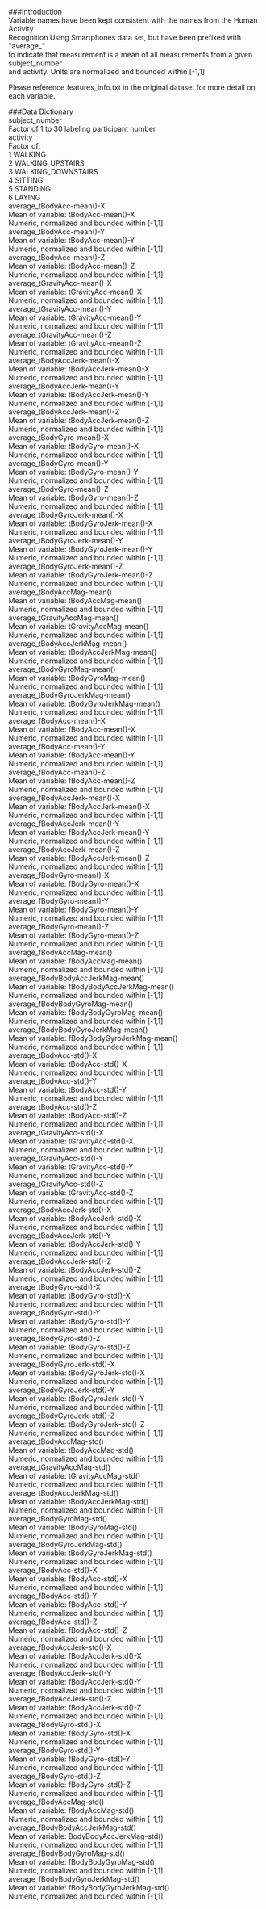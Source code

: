 ###Introduction  
Variable names have been kept consistent with the names from the Human Activity   
Recognition Using Smartphones data set, but have been prefixed with "average_"   
to indicate that measurement is a mean of all measurements from a given subject_number  
 and activity.  Units are normalized and bounded within [-1,1]  
  
Please reference features_info.txt in the original dataset for more detail on each variable.   
  
###Data Dictionary  
subject_number  
	Factor of 1 to 30 labeling participant number  
activity  
	Factor of:  
		1 WALKING    
		2 WALKING_UPSTAIRS  
		3 WALKING_DOWNSTAIRS  
		4 SITTING	  
		5 STANDING  
		6 LAYING  
average_tBodyAcc-mean()-X  
	Mean of variable: tBodyAcc-mean()-X  
	Numeric, normalized and bounded within [-1,1]  
average_tBodyAcc-mean()-Y  
	Mean of variable: tBodyAcc-mean()-Y  
	Numeric, normalized and bounded within [-1,1]  
average_tBodyAcc-mean()-Z  
	Mean of variable: tBodyAcc-mean()-Z  
	Numeric, normalized and bounded within [-1,1]  
average_tGravityAcc-mean()-X  
	Mean of variable: tGravityAcc-mean()-X  
	Numeric, normalized and bounded within [-1,1]  
average_tGravityAcc-mean()-Y  
	Mean of variable: tGravityAcc-mean()-Y  
	Numeric, normalized and bounded within [-1,1]  
average_tGravityAcc-mean()-Z  
	Mean of variable: tGravityAcc-mean()-Z  
	Numeric, normalized and bounded within [-1,1]  
average_tBodyAccJerk-mean()-X  
	Mean of variable: tBodyAccJerk-mean()-X  
	Numeric, normalized and bounded within [-1,1]  
average_tBodyAccJerk-mean()-Y  
	Mean of variable: tBodyAccJerk-mean()-Y  
	Numeric, normalized and bounded within [-1,1]  
average_tBodyAccJerk-mean()-Z  
	Mean of variable: tBodyAccJerk-mean()-Z  
	Numeric, normalized and bounded within [-1,1]  
average_tBodyGyro-mean()-X  
	Mean of variable: tBodyGyro-mean()-X  
	Numeric, normalized and bounded within [-1,1]  
average_tBodyGyro-mean()-Y  
	Mean of variable: tBodyGyro-mean()-Y  
	Numeric, normalized and bounded within [-1,1]  
average_tBodyGyro-mean()-Z  
	Mean of variable: tBodyGyro-mean()-Z  
	Numeric, normalized and bounded within [-1,1]  
average_tBodyGyroJerk-mean()-X  
	Mean of variable: tBodyGyroJerk-mean()-X  
	Numeric, normalized and bounded within [-1,1]  
average_tBodyGyroJerk-mean()-Y  
	Mean of variable: tBodyGyroJerk-mean()-Y  
	Numeric, normalized and bounded within [-1,1]  
average_tBodyGyroJerk-mean()-Z  
	Mean of variable: tBodyGyroJerk-mean()-Z  
	Numeric, normalized and bounded within [-1,1]  
average_tBodyAccMag-mean()  
	Mean of variable: tBodyAccMag-mean()  
	Numeric, normalized and bounded within [-1,1]  
average_tGravityAccMag-mean()  
	Mean of variable: tGravityAccMag-mean()  
	Numeric, normalized and bounded within [-1,1]  
average_tBodyAccJerkMag-mean()  
	Mean of variable: tBodyAccJerkMag-mean()  
	Numeric, normalized and bounded within [-1,1]  
average_tBodyGyroMag-mean()  
	Mean of variable: tBodyGyroMag-mean()  
	Numeric, normalized and bounded within [-1,1]  
average_tBodyGyroJerkMag-mean()  
	Mean of variable: tBodyGyroJerkMag-mean()  
	Numeric, normalized and bounded within [-1,1]  
average_fBodyAcc-mean()-X  
	Mean of variable: fBodyAcc-mean()-X  
	Numeric, normalized and bounded within [-1,1]  
average_fBodyAcc-mean()-Y  
	Mean of variable: fBodyAcc-mean()-Y  
	Numeric, normalized and bounded within [-1,1]  
average_fBodyAcc-mean()-Z  
	Mean of variable: fBodyAcc-mean()-Z  
	Numeric, normalized and bounded within [-1,1]  
average_fBodyAccJerk-mean()-X  
	Mean of variable: fBodyAccJerk-mean()-X  
	Numeric, normalized and bounded within [-1,1]  
average_fBodyAccJerk-mean()-Y  
	Mean of variable: fBodyAccJerk-mean()-Y  
	Numeric, normalized and bounded within [-1,1]  
average_fBodyAccJerk-mean()-Z  
	Mean of variable: fBodyAccJerk-mean()-Z  
	Numeric, normalized and bounded within [-1,1]  
average_fBodyGyro-mean()-X  
	Mean of variable: fBodyGyro-mean()-X  
	Numeric, normalized and bounded within [-1,1]  
average_fBodyGyro-mean()-Y  
	Mean of variable: fBodyGyro-mean()-Y  
	Numeric, normalized and bounded within [-1,1]  
average_fBodyGyro-mean()-Z  
	Mean of variable: fBodyGyro-mean()-Z  
	Numeric, normalized and bounded within [-1,1]  
average_fBodyAccMag-mean()  
	Mean of variable: fBodyAccMag-mean()  
	Numeric, normalized and bounded within [-1,1]  
average_fBodyBodyAccJerkMag-mean()  
	Mean of variable: fBodyBodyAccJerkMag-mean()  
	Numeric, normalized and bounded within [-1,1]  
average_fBodyBodyGyroMag-mean()  
	Mean of variable: fBodyBodyGyroMag-mean()  
	Numeric, normalized and bounded within [-1,1]  
average_fBodyBodyGyroJerkMag-mean()  
	Mean of variable: fBodyBodyGyroJerkMag-mean()  
	Numeric, normalized and bounded within [-1,1]  
average_tBodyAcc-std()-X  
	Mean of variable: tBodyAcc-std()-X  
	Numeric, normalized and bounded within [-1,1]  
average_tBodyAcc-std()-Y  
	Mean of variable: tBodyAcc-std()-Y  
	Numeric, normalized and bounded within [-1,1]  
average_tBodyAcc-std()-Z  
	Mean of variable: tBodyAcc-std()-Z  
	Numeric, normalized and bounded within [-1,1]  
average_tGravityAcc-std()-X  
	Mean of variable: tGravityAcc-std()-X  
	Numeric, normalized and bounded within [-1,1]  
average_tGravityAcc-std()-Y  
	Mean of variable: tGravityAcc-std()-Y  
	Numeric, normalized and bounded within [-1,1]  
average_tGravityAcc-std()-Z  
	Mean of variable: tGravityAcc-std()-Z  
	Numeric, normalized and bounded within [-1,1]  
average_tBodyAccJerk-std()-X  
	Mean of variable: tBodyAccJerk-std()-X  
	Numeric, normalized and bounded within [-1,1]  
average_tBodyAccJerk-std()-Y  
	Mean of variable: tBodyAccJerk-std()-Y  
	Numeric, normalized and bounded within [-1,1]  
average_tBodyAccJerk-std()-Z  
	Mean of variable: tBodyAccJerk-std()-Z  
	Numeric, normalized and bounded within [-1,1]  
average_tBodyGyro-std()-X  
	Mean of variable: tBodyGyro-std()-X  
	Numeric, normalized and bounded within [-1,1]  
average_tBodyGyro-std()-Y  
	Mean of variable: tBodyGyro-std()-Y  
	Numeric, normalized and bounded within [-1,1]  
average_tBodyGyro-std()-Z  
	Mean of variable: tBodyGyro-std()-Z  
	Numeric, normalized and bounded within [-1,1]  
average_tBodyGyroJerk-std()-X  
	Mean of variable: tBodyGyroJerk-std()-X  
	Numeric, normalized and bounded within [-1,1]  
average_tBodyGyroJerk-std()-Y  
	Mean of variable: tBodyGyroJerk-std()-Y  
	Numeric, normalized and bounded within [-1,1]  
average_tBodyGyroJerk-std()-Z  
	Mean of variable: tBodyGyroJerk-std()-Z  
	Numeric, normalized and bounded within [-1,1]  
average_tBodyAccMag-std()  
	Mean of variable: tBodyAccMag-std()  
	Numeric, normalized and bounded within [-1,1]  
average_tGravityAccMag-std()  
	Mean of variable: tGravityAccMag-std()  
	Numeric, normalized and bounded within [-1,1]  
average_tBodyAccJerkMag-std()  
	Mean of variable: tBodyAccJerkMag-std()  
	Numeric, normalized and bounded within [-1,1]  
average_tBodyGyroMag-std()  
	Mean of variable: tBodyGyroMag-std()  
	Numeric, normalized and bounded within [-1,1]  
average_tBodyGyroJerkMag-std()  
	Mean of variable: tBodyGyroJerkMag-std()  
	Numeric, normalized and bounded within [-1,1]  
average_fBodyAcc-std()-X  
	Mean of variable: fBodyAcc-std()-X  
	Numeric, normalized and bounded within [-1,1]  
average_fBodyAcc-std()-Y  
	Mean of variable: fBodyAcc-std()-Y  
	Numeric, normalized and bounded within [-1,1]  
average_fBodyAcc-std()-Z  
	Mean of variable: fBodyAcc-std()-Z  
	Numeric, normalized and bounded within [-1,1]  
average_fBodyAccJerk-std()-X  
	Mean of variable: fBodyAccJerk-std()-X  
	Numeric, normalized and bounded within [-1,1]  
average_fBodyAccJerk-std()-Y  
	Mean of variable: fBodyAccJerk-std()-Y  
	Numeric, normalized and bounded within [-1,1]  
average_fBodyAccJerk-std()-Z  
	Mean of variable: fBodyAccJerk-std()-Z  
	Numeric, normalized and bounded within [-1,1]  
average_fBodyGyro-std()-X  
	Mean of variable: fBodyGyro-std()-X  
	Numeric, normalized and bounded within [-1,1]  
average_fBodyGyro-std()-Y  
	Mean of variable: fBodyGyro-std()-Y  
	Numeric, normalized and bounded within [-1,1]  
average_fBodyGyro-std()-Z  
	Mean of variable: fBodyGyro-std()-Z  
	Numeric, normalized and bounded within [-1,1]  
average_fBodyAccMag-std()  
	Mean of variable: fBodyAccMag-std()  
	Numeric, normalized and bounded within [-1,1]  
average_fBodyBodyAccJerkMag-std()  
	Mean of variable: BodyBodyAccJerkMag-std()  
	Numeric, normalized and bounded within [-1,1]  
average_fBodyBodyGyroMag-std()  
	Mean of variable: fBodyBodyGyroMag-std()  
	Numeric, normalized and bounded within [-1,1]  
average_fBodyBodyGyroJerkMag-std()  
	Mean of variable: fBodyBodyGyroJerkMag-std()  
	Numeric, normalized and bounded within [-1,1]  

